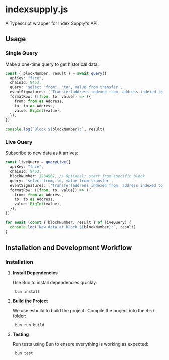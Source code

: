 # indexsupply.js

A Typescript wrapper for Index Supply's API.

## Usage


### Single Query

Make a one-time query to get historical data:

```typescript
const { blockNumber, result } = await query({
  apiKey: "face",
  chainId: 8453,
  query: 'select "from", "to", value from transfer',
  eventSignatures: ['Transfer(address indexed from, address indexed to, uint256 value)'],
  formatRow: ([from, to, value]) => ({
    from: from as Address,
    to: to as Address,
    value: BigInt(value),
  }),
})

console.log(`Block ${blockNumber}:`, result)
```

### Live Query

Subscribe to new data as it arrives:

```typescript
const liveQuery = queryLive({
  apiKey: "face",
  chainId: 8453,
  blockNumber: 1234567, // Optional: start from specific block
  query: 'select from, to, value from transfer',
  eventSignatures: ['Transfer(address indexed from, address indexed to, uint256 value)'],
  formatRow: ([from, to, value]) => ({
    from: from as Address,
    to: to as Address,
    value: BigInt(value),
  }),
})

for await (const { blockNumber, result } of liveQuery) {
  console.log(`New data at block ${blockNumber}:`, result)
}
```

## Installation and Development Workflow

### Installation

1. **Install Dependencies**

    Use Bun to install dependencies quickly:

        bun install

2. **Build the Project**

    We use esbuild to build the project. Compile the project into the `dist` folder:

        bun run build

3. **Testing**

    Run tests using Bun to ensure everything is working as expected:

        bun test
